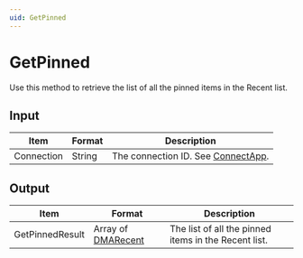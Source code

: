 ```yaml
---
uid: GetPinned
---
```


# GetPinned

Use this method to retrieve the list of all the pinned items in the Recent list.

## Input

| Item       | Format | Description                                                                      |
|------------|--------|----------------------------------------------------------------------------------|
| Connection | String | The connection ID. See [ConnectApp](xref:ConnectApp). |

## Output

| Item | Format | Description |
|--|--|--|
| GetPinnedResult | Array of [DMARecent](xref:DMARecent) | The list of all the pinned items in the Recent list. |
